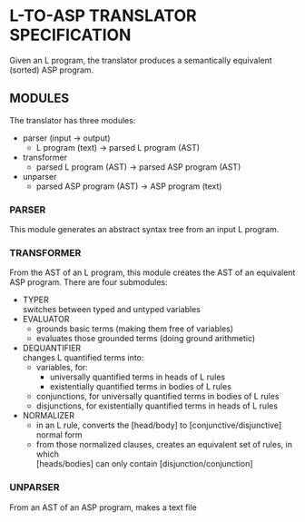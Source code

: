 # L-TO-ASP TRANSLATOR SPECIFICATION
Given an L program, the translator produces a semantically equivalent (sorted) ASP program.

## MODULES
The translator has three modules:
- parser (input -> output)
  - L program (text) -> parsed L program (AST)
- transformer
  - parsed L program (AST) -> parsed ASP program (AST)
- unparser
  - parsed ASP program (AST) -> ASP program (text)

### PARSER
This module generates an abstract syntax tree from an input L program.

### TRANSFORMER
From the AST of an L program, this module creates the AST of an equivalent ASP program.
There are four submodules:
- TYPER  
  switches between typed and untyped variables
- EVALUATOR
  - grounds basic terms (making them free of variables)
  - evaluates those grounded terms (doing ground arithmetic)
- DEQUANTIFIER  
  changes L quantified terms into:
  - variables, for:
    - universally quantified terms in heads of L rules
    - existentially quantified terms in bodies of L rules  
  - conjunctions, for universally quantified terms in bodies of L rules
  - disjunctions, for existentially quantified terms in heads of L rules
- NORMALIZER  
  - in an L rule, converts the [head/body] to [conjunctive/disjunctive] normal form
  - from those normalized clauses, creates an equivalent set of rules, in which  
    [heads/bodies] can only contain [disjunction/conjunction]
    
### UNPARSER
From an AST of an ASP program, makes a text file
